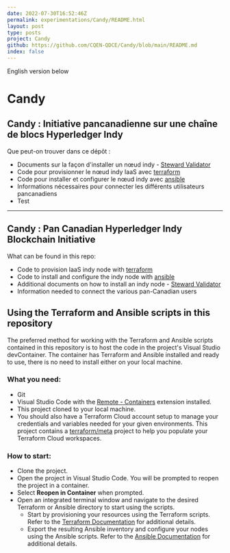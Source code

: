 ```yaml
---
date: 2022-07-30T16:52:46Z
permalink: experimentations/Candy/README.html
layout: post
type: posts
project: Candy
github: https://github.com/CQEN-QDCE/Candy/blob/main/README.md
index: false
---
```

English version below
# Candy

## Candy : Initiative pancanadienne sur une chaîne de blocs Hyperledger Indy

Que peut-on trouver dans ce dépôt :
- Documents sur la façon d'installer un nœud indy - [Steward Validator](https://github.com/CQEN-QDCE/Candy/blob/main/doc/NodeInstallation)
- Code pour provisionner le nœud indy IaaS avec [terraform](https://github.com/CQEN-QDCE/Candy/blob/main/terraform/)
- Code pour installer et configurer le nœud indy avec [ansible](https://github.com/CQEN-QDCE/Candy/blob/main/ansible/indy_node)
- Informations nécessaires pour connecter les différents utilisateurs pancanadiens
- Test

___

## Candy : Pan Canadian Hyperledger Indy Blockchain Initiative

What can be found in this repo:
- Code to provision IaaS indy node with [terraform](https://github.com/CQEN-QDCE/Candy/blob/main/terraform/)
- Code to install and configure the indy node with [ansible](https://github.com/CQEN-QDCE/Candy/blob/main/ansible/)
- Additional documents on how to install an indy node - [Steward Validator](https://github.com/CQEN-QDCE/Candy/blob/main/doc/node-installation/)
- Information needed to connect the various pan-Canadian users

## Using the Terraform and Ansible scripts in this repository
The preferred method for working with the Terraform and Ansible scripts contained in this repository is to host the code in the project's Visual Studio devContainer.  The container has Terraform and Ansible installed and ready to use, there is no need to install either on your local machine.

### What you need:
- Git
- Visual Studio Code with the [Remote - Containers](https://marketplace.visualstudio.com/items?itemName=ms-vscode-remote.remote-containers) extension installed.
- This project cloned to your local machine.
- You should also have a Terraform Cloud account setup to manage your credentials and variables needed for your given environments.  This project contains a [terraform/meta](https://github.com/CQEN-QDCE/Candy/blob/main/terraform/meta/) project to help you populate your Terraform Cloud workspaces.

### How to start:
- Clone the project.
- Open the project in Visual Studio Code.  You will be prompted to reopen the project in a container.
- Select **Reopen in Container** when prompted.
- Open an integrated terminal window and navigate to the desired Terraform or Ansible directory to start using the scripts.
  - Start by provisioning your resources using the Terraform scripts.  Refer to the [Terraform Documentation](https://github.com/CQEN-QDCE/Candy/blob/main/./terraform/readme.md) for additional details.
  - Export the resulting Ansible inventory and configure your nodes using the Ansible scripts.  Refer to the [Ansible Documentation](https://github.com/CQEN-QDCE/Candy/blob/main/./ansible/README.md) for additional details.